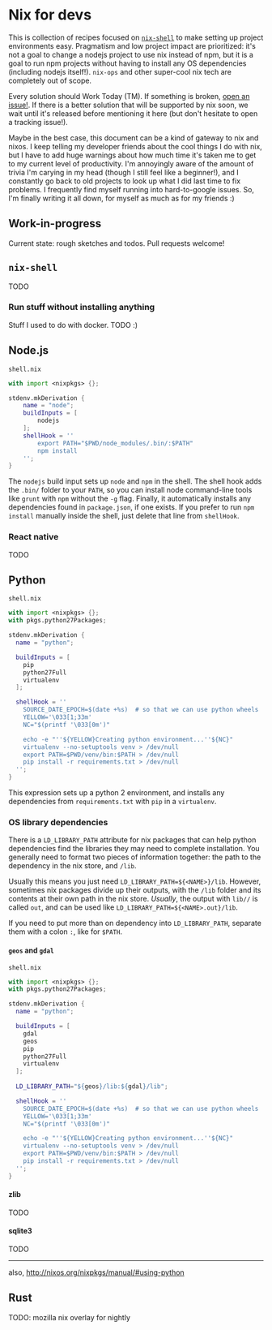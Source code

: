 # Nix for devs

This is collection of recipes focused on [`nix-shell`](ttp://nixos.org/nixpkgs/manual/#how-to-create-ad-hoc-environments-for-nix-shell) to make setting up project environments easy.
Pragmatism and low project impact are prioritized:
it's not a goal to change a nodejs project to use nix instead of npm,
but it is a goal to run npm projects without having to install any OS dependencies (including nodejs itself!).
`nix-ops` and other super-cool nix tech are completely out of scope.

Every solution should Work Today (TM).
If something is broken, [open an issue!](https://github.com/uniphil/nix-for-devs/issues/new).
If there is a better solution that will be supported by nix soon, we wait until it's released before mentioning it here (but don't hesitate to open a tracking issue!).

Maybe in the best case, this document can be a kind of gateway to nix and nixos.
I keep telling my developer friends about the cool things I do with nix, but I have to add huge warnings about how much time it's taken me to get to my current level of productivity.
I'm annoyingly aware of the amount of trivia I'm carying in my head (though I still feel
like a beginner!), and I constantly go back to old projects to look up what I did last time to fix problems.
I frequently find myself running into hard-to-google issues.
So, I'm finally writing it all down, for myself as much as for my friends :)


## Work-in-progress

Current state: rough sketches and todos. Pull requests welcome!


## `nix-shell`

TODO


### Run stuff without installing anything

Stuff I used to do with docker. TODO :)


## Node.js

`shell.nix`

```nix
with import <nixpkgs> {};

stdenv.mkDerivation {
    name = "node";
    buildInputs = [
        nodejs
    ];
    shellHook = ''
        export PATH="$PWD/node_modules/.bin/:$PATH"
        npm install
    '';
}
```

The `nodejs` build input sets up `node` and `npm` in the shell.
The shell hook adds the `.bin/` folder to your `PATH`, so you can install node command-line tools like `grunt` with `npm` without the `-g` flag.
Finally, it automatically installs any dependencies found in `package.json`, if one exists.
If you prefer to run `npm install` manually inside the shell, just delete that line from `shellHook`.


### React native

TODO


## Python

`shell.nix`

```nix
with import <nixpkgs> {};
with pkgs.python27Packages;

stdenv.mkDerivation {
  name = "python";

  buildInputs = [
    pip
    python27Full
    virtualenv
  ];

  shellHook = ''
    SOURCE_DATE_EPOCH=$(date +%s)  # so that we can use python wheels
    YELLOW='\033[1;33m'
    NC="$(printf '\033[0m')"

    echo -e "''${YELLOW}Creating python environment...''${NC}"
    virtualenv --no-setuptools venv > /dev/null
    export PATH=$PWD/venv/bin:$PATH > /dev/null
    pip install -r requirements.txt > /dev/null
  '';
}
```

This expression sets up a python 2 environment, and installs any dependencies from `requirements.txt` with `pip` in a `virtualenv`.

### OS library dependencies

There is a `LD_LIBRARY_PATH` attribute for nix packages that can help python dependencies find the libraries they may need to complete installation.
You generally need to format two pieces of information together: the path to the dependency in the nix store, and `/lib`.

Usually this means you just need `LD_LIBRARY_PATH=${<NAME>}/lib`.
However, sometimes nix packages divide up their outputs, with the `/lib` folder and its contents at their own path in the nix store. _Usually_, the output with `lib//` is called `out`, and can be used like `LD_LIBRARY_PATH=${<NAME>.out}/lib`.

If you need to put more than on dependency into `LD_LIBRARY_PATH`, separate them with a colon `:`, like for `$PATH`.

#### `geos` and `gdal`

`shell.nix`

```nix
with import <nixpkgs> {};
with pkgs.python27Packages;

stdenv.mkDerivation {
  name = "python";

  buildInputs = [
    gdal
    geos
    pip
    python27Full
    virtualenv
  ];
  
  LD_LIBRARY_PATH="${geos}/lib:${gdal}/lib";

  shellHook = ''
    SOURCE_DATE_EPOCH=$(date +%s)  # so that we can use python wheels
    YELLOW='\033[1;33m'
    NC="$(printf '\033[0m')"

    echo -e "''${YELLOW}Creating python environment...''${NC}"
    virtualenv --no-setuptools venv > /dev/null
    export PATH=$PWD/venv/bin:$PATH > /dev/null
    pip install -r requirements.txt > /dev/null
  '';
}
```


#### zlib

TODO


#### sqlite3

TODO

---

also, http://nixos.org/nixpkgs/manual/#using-python


## Rust

TODO: mozilla nix overlay for nightly

